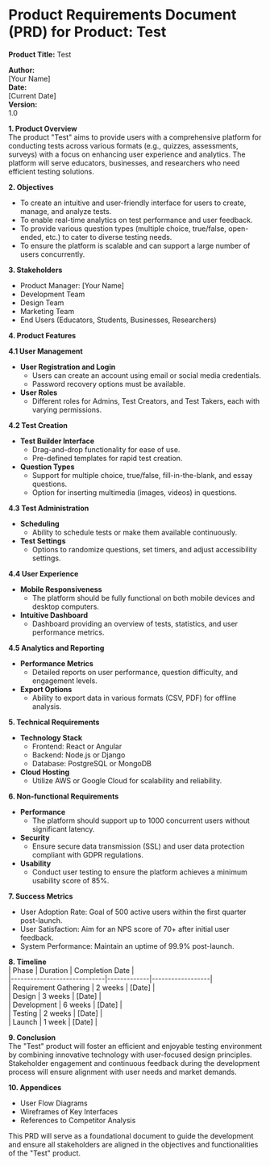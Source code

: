 # Product Requirements Document (PRD) for Product: Test

**Product Title:**
Test

**Author:**  
[Your Name]  
**Date:**  
[Current Date]  
**Version:**  
1.0

**1. Product Overview**  
The product "Test" aims to provide users with a comprehensive platform for conducting tests across various formats (e.g., quizzes, assessments, surveys) with a focus on enhancing user experience and analytics. The platform will serve educators, businesses, and researchers who need efficient testing solutions.

**2. Objectives**  
- To create an intuitive and user-friendly interface for users to create, manage, and analyze tests.  
- To enable real-time analytics on test performance and user feedback.  
- To provide various question types (multiple choice, true/false, open-ended, etc.) to cater to diverse testing needs.  
- To ensure the platform is scalable and can support a large number of users concurrently.

**3. Stakeholders**  
- Product Manager: [Your Name]  
- Development Team  
- Design Team  
- Marketing Team  
- End Users (Educators, Students, Businesses, Researchers)  

**4. Product Features**

**4.1 User Management**  
- **User Registration and Login**  
  - Users can create an account using email or social media credentials.  
  - Password recovery options must be available.  
- **User Roles**  
  - Different roles for Admins, Test Creators, and Test Takers, each with varying permissions.  

**4.2 Test Creation**  
- **Test Builder Interface**  
  - Drag-and-drop functionality for ease of use.  
  - Pre-defined templates for rapid test creation.  
- **Question Types**  
  - Support for multiple choice, true/false, fill-in-the-blank, and essay questions.  
  - Option for inserting multimedia (images, videos) in questions.  

**4.3 Test Administration**  
- **Scheduling**  
  - Ability to schedule tests or make them available continuously.  
- **Test Settings**  
  - Options to randomize questions, set timers, and adjust accessibility settings.

**4.4 User Experience**  
- **Mobile Responsiveness**  
  - The platform should be fully functional on both mobile devices and desktop computers.  
- **Intuitive Dashboard**  
  - Dashboard providing an overview of tests, statistics, and user performance metrics.  

**4.5 Analytics and Reporting**  
- **Performance Metrics**  
  - Detailed reports on user performance, question difficulty, and engagement levels.  
- **Export Options**  
  - Ability to export data in various formats (CSV, PDF) for offline analysis.

**5. Technical Requirements**  
- **Technology Stack**  
  - Frontend: React or Angular  
  - Backend: Node.js or Django  
  - Database: PostgreSQL or MongoDB  
- **Cloud Hosting**  
  - Utilize AWS or Google Cloud for scalability and reliability.

**6. Non-functional Requirements**  
- **Performance**  
  - The platform should support up to 1000 concurrent users without significant latency.  
- **Security**  
  - Ensure secure data transmission (SSL) and user data protection compliant with GDPR regulations.  
- **Usability**  
  - Conduct user testing to ensure the platform achieves a minimum usability score of 85%.

**7. Success Metrics**  
- User Adoption Rate: Goal of 500 active users within the first quarter post-launch.  
- User Satisfaction: Aim for an NPS score of 70+ after initial user feedback.  
- System Performance: Maintain an uptime of 99.9% post-launch.

**8. Timeline**  
| Phase                       | Duration    | Completion Date  |  
|-----------------------------|-------------|------------------|  
| Requirement Gathering        | 2 weeks    | [Date]           |  
| Design                      | 3 weeks    | [Date]           |  
| Development                 | 6 weeks    | [Date]           |  
| Testing                     | 2 weeks    | [Date]           |  
| Launch                      | 1 week     | [Date]           |  

**9. Conclusion**  
The "Test" product will foster an efficient and enjoyable testing environment by combining innovative technology with user-focused design principles. Stakeholder engagement and continuous feedback during the development process will ensure alignment with user needs and market demands.

**10. Appendices**  
- User Flow Diagrams  
- Wireframes of Key Interfaces  
- References to Competitor Analysis  

This PRD will serve as a foundational document to guide the development and ensure all stakeholders are aligned in the objectives and functionalities of the "Test" product.